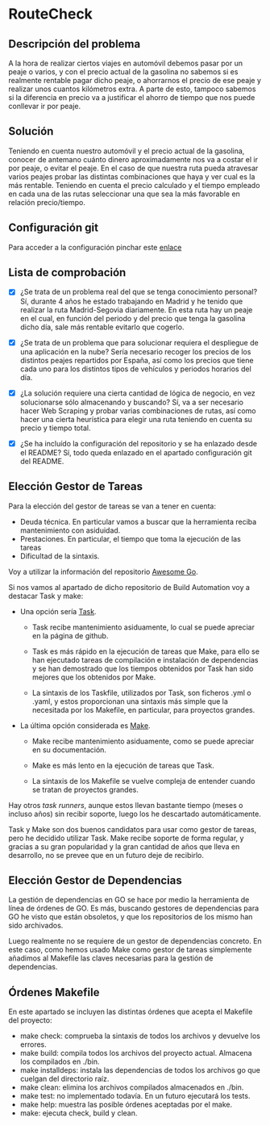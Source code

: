 # RouteCheck

## Descripción del problema
A la hora de realizar ciertos viajes en automóvil debemos pasar por un peaje o varios, y con el precio actual de la gasolina no sabemos si es realmente rentable pagar dicho peaje, o ahorrarnos el precio de ese peaje y realizar unos cuantos kilómetros extra. A parte de esto, tampoco sabemos si la diferencia en precio va a justificar el ahorro de tiempo que nos puede conllevar ir por peaje.

## Solución
Teniendo en cuenta nuestro automóvil y el precio actual de la gasolina, conocer de antemano cuánto dinero aproximadamente nos va a costar el ir por peaje, o evitar el peaje. En el caso de que nuestra ruta pueda atravesar varios peajes probar las distintas combinaciones que haya y ver cual es la más rentable. Teniendo en cuenta el precio calculado y el tiempo empleado en cada una de las rutas seleccionar una que sea la más favorable en relación precio/tiempo.

## Configuración git
Para acceder a la configuración pinchar este [enlace](docs/config.md)


## Lista de comprobación
* [x] ¿Se trata de un problema real del que se tenga conocimiento personal?
Sí, durante 4 años he estado trabajando en Madrid y he tenido que realizar la ruta Madrid-Segovia diariamente. En esta ruta hay un peaje en el cual, en función del periodo y del precio que tenga la gasolina dicho día, sale más rentable evitarlo que cogerlo.

* [x] ¿Se trata de un problema que para solucionar requiera el despliegue de una aplicación en la nube?
Sería necesario recoger los precios de los distintos peajes repartidos por España, así como los precios que tiene cada uno para los distintos tipos de vehículos y periodos horarios del día.

* [x] ¿La solución requiere una cierta cantidad de lógica de negocio, en vez
solucionarse sólo almacenando y buscando?
Sí, va a ser necesario hacer Web Scraping y probar varias combinaciones de rutas, así como hacer una cierta heurística para elegir una ruta teniendo en cuenta su precio y tiempo total.

* [x] ¿Se ha incluído la configuración del repositorio y se ha enlazado desde el README?
Sí, todo queda enlazado en el apartado configuración git del README.

## Elección Gestor de Tareas
Para la elección del gestor de tareas se van a tener en cuenta:
+ Deuda técnica. En particular vamos a buscar que la herramienta reciba mantenimiento con asiduidad.
+ Prestaciones. En particular, el tiempo que toma la ejecución de las tareas
+ Dificultad de la sintaxis.

Voy a utilizar la información del repositorio [Awesome Go](https://github.com/avelino/awesome-go).

Si nos vamos al apartado de dicho repositorio de Build Automation voy a destacar Task y make:

+ Una opción sería [Task](https://github.com/go-task/task).

    + Task recibe mantenimiento asiduamente, lo cual se puede apreciar en la página de github.

    + Task es más rápido en la ejecución de tareas que Make, para ello se han ejecutado tareas de compilación e instalación de dependencias y se han demostrado que los tiempos obtenidos por Task han sido mejores que los obtenidos por Make.

    + La sintaxis de los Taskfile, utilizados por Task, son ficheros .yml o .yaml, y estos proporcionan una sintaxis más simple que la necesitada por los Makefile, en particular, para proyectos grandes.

+ La última opción considerada es [Make](https://www.gnu.org/software/make/).

    + Make recibe mantenimiento asiduamente, como se puede apreciar en su documentación.

    + Make es más lento en la ejecución de tareas que Task.

    + La sintaxis de los Makefile se vuelve compleja de entender cuando se tratan de proyectos grandes.


Hay otros *task runners*, aunque estos llevan bastante tiempo (meses o incluso años) sin recibir soporte, luego los he descartado automáticamente.

Task y Make son dos buenos candidatos para usar como gestor de tareas, pero he decidido utilizar Task. Make recibe soporte de forma regular, y gracias a su gran popularidad y la gran cantidad de años que lleva en desarrollo, no se prevee que en un futuro deje de recibirlo.

## Elección Gestor de Dependencias
La gestión de dependencias en GO se hace por medio la herramienta de línea de órdenes de GO. Es más, buscando gestores de dependencias para GO he visto que están obsoletos, y que los repositorios de los mismo han sido archivados.

Luego realmente no se requiere de un gestor de dependencias concreto. En este caso, como hemos usado Make como gestor de tareas simplemente añadimos al Makefile las claves necesarias para la gestión de dependencias.

## Órdenes Makefile
En este apartado se incluyen las distintas órdenes que acepta el Makefile del proyecto:
+ make check: comprueba la sintaxis de todos los archivos y devuelve los errores.
+ make build: compila todos los archivos del proyecto actual. Almacena los compilados en ./bin.
+ make installdeps: instala las dependencias de todos los archivos go que cuelgan del directorio raíz.
+ make clean: elimina los archivos compilados almacenados en ./bin.
+ make test: no implementado todavía. En un futuro ejecutará los tests.
+ make help: muestra las posible órdenes aceptadas por el make.
+ make: ejecuta check, build y clean.
